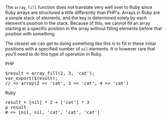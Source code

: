 The <code>array_fill</code> function does not translate very well over to Ruby since Ruby arrays are structured a little differently than PHP's. Arrays in Ruby are a simple stack of elements, and the key is determined solely by each element's position in the stack. Because of this, we cannot fill an array starting at a specific position in the array without filling elements before that position with something. 

The closest we can get to doing something like this is to fill in these initial positions with a specified number of <code>nil</code> elements. It is however rare that you'll need to do this type of operation in Ruby. 

<p class="php label">PHP</p>
<pre lang="php">
$result = array_fill(2, 3, 'cat');
var_export($result);
// => array(2 => 'cat', 3 => 'cat', 4 => 'cat')
</pre>

<p class="ruby label">Ruby</p>
<pre lang="ruby">
result = [nil] * 2 + ['cat'] * 3
p result
# => [nil, nil, 'cat', 'cat', 'cat']
</pre>

<?php rails4php_see_also('strings/str_repeat', 
                         'array/range') ?>
